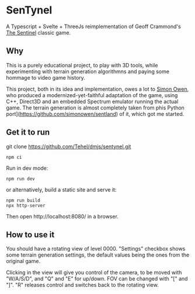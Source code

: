 # SenTynel

A Typescript + Svelte + ThreeJs reimplementation of Geoff Crammond's [The
Sentinel](<https://en.wikipedia.org/wiki/The_Sentinel_(video_game)>) classic game.

## Why

This is a purely educational project, to play with 3D tools, while experimenting with terrain generation algorithmns and paying some hommage to video game history.

This project, both in its idea and implementation, owes a lot to [Simon Owen](https://github.com/simonowen), who produced a modernized-yet-faithful adaptation of the game, using C++, Direct3D and an embedded Spectrum emulator running the actual game. The terrain generation is almost completely taken from phis Python port](https://github.com/simonowen/sentland) of it, which got me started.

## Get it to run

git clone https://github.com/Tehel/dmjs/sentynel.git

```
npm ci
```

Run in dev mode:

```
npm run dev
```

or alternatively, build a static site and serve it:

```
npm run build
npx http-server
```

Then open http://localhost:8080/ in a browser.

## How to use it

You should have a rotating view of level 0000. "Settings" checkbox shows some terrain generation settings, the default values being the ones from the original game.

Clicking in the view will give you control of the camera, to be moved with "W/A/S/D", and "Q" and "E" for up/down. FOV can be changed with "\[" and "\]". "R" releases control and switches back to the rotating view.
